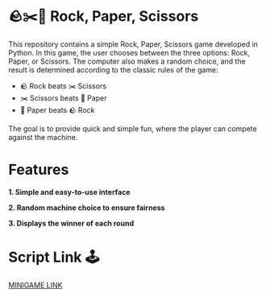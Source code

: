 # 🪨✂️📄 Rock, Paper, Scissors  
This repository contains a simple Rock, Paper, Scissors game developed in Python. In this game, the user chooses between the three options: Rock, Paper, or Scissors. The computer also makes a random choice, and the result is determined according to the classic rules of the game:  

+ 🪨 Rock beats ✂️ Scissors  
+ ✂️ Scissors beats 📄 Paper  
+ 📄 Paper beats 🪨 Rock  

The goal is to provide quick and simple fun, where the player can compete against the machine.  

# Features  
**1. Simple and easy-to-use interface**  

**2. Random machine choice to ensure fairness**  

**3. Displays the winner of each round**  

# Script Link 🕹️  
[MINIGAME LINK](https://github.com/tomaziu/pedra-papel-tesoura/blob/main/pedra_papel_tesoura.py)  
